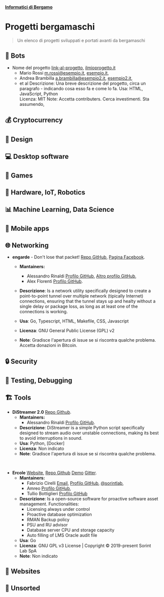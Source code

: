 <p align="left">
  <a href="https://t.me/informatici_bergamo" title="Gruppo Telegram di Informatici di Bergamo" >
    <strong>Informatici di Bergamo</strong>
  </a>
</p>

# Progetti bergamaschi

> Un elenco di progetti sviluppati e portati avanti da bergamaschi

## 🤖 Bots

- Nome del progetto [link-al-progetto](https://github.com/un-account-esempio/la-repo), [ilmioprogetto.it](https://ilmioprogetto.it)
  - Mario Rossi [m.rossi@esempio.it](mailto:m.rossi@esempio.it), [esempio.it](esempio.it),
  - Andrea Brambilla [a.brambilla@esempio2.it](mailto:a.brambilla@esempio2.it), [esempio2.it](esempio2.it),
  - et al
  Descrizione: Una breve descrizione del progetto, circa un paragrafo - indicando cosa esso fa e come lo fa.
  Usa: HTML, JavaScript, Python\
  Licenza: MIT 
  Note: Accetta contributers. Cerca investimenti. Sta assumendo,

## 💰 Cryptocurrency

## 📐 Design

## 💻 Desktop software

## 🚀 Games

## 🔩 Hardware, IoT, Robotics

## 📊 Machine Learning, Data Science

## 📱 Mobile apps

## 🌐 Networking

- **engarde** - Don't lose that packet! [Repo GitHub](https://github.com/porech/engarde), [Pagina Facebook](https://www.facebook.com/engarde-Dont-lose-that-packet-110039227317920).

    - **Mantainers:**
        - Alessandro Rinaldi [Profilo GitHub](https://github.com/ale-rinaldi), [Altro profilo GitHub](https://github.com/porech),
        - Alex Florenti [Profilo GitHub](hhttps://github.com/xela92).

    - **Descrizione**: Is a network utility specifically designed to create a point-to-point tunnel over multiple network (tipically Internet) connections, ensuring that the tunnel stays up and healty without a single delay or package loss, as long as at least one of the connections is working.
    - **Usa**: Go, Typescript, HTML, Makefile, CSS, Javascript
    - **Licenza**: GNU General Public License (GPL) v2
    - **Note**: Gradisce l'apertura di issue se si riscontra qualche problema. Accetta donazioni in Bitcoin.

## 🔒 Security

## 🐞 Testing, Debugging

## 🏗️ Tools

- **DiStreamer 2.0** [Repo Github](https://github.com/ale-rinaldi/distreamer).
    - **Mantainers:**
        - Alessandro Rinaldi [Profilo GitHub](https://github.com/ale-rinaldi).
    - **Descrizione**: DiStreamer is a simple Python script specifically designed to stream audio over unstable connections, making its best to avoid interruptions in sound.
    - **Usa**: Python, [Docker]
    - **Licenza**: Non indicato
    - **Note**: Gradisce l'apertura di issue se si riscontra qualche problema.

<br>

- **Ercole** [Website](https://ercole.io/), [Repo Github](https://github.com/ercole-io/ercole) [Demo](https://demo.ercole.io/) [Gitter](https://gitter.im/ercole-io/community).
    - **Mantainers:**
        - Fabrizio Cirelli [Email](cirelli94@gmail.com), [Profilo GitHub](https://github.com/cirelli94), [@sorintlab](https://github.com/sorintlab),
        - Amreo [Profilo GitHub](https://github.com/amreo),
        - Tullio Bottiglieri [Profilo GitHub](https://github.com/tulliobotti64)
    - **Descrizione**: Is a open-source software for proactive software asset management. Functionalities:
        - Licensing always under control
        - Proactive database optimization
        - RMAN Backup policy
        - PSU and RU advisor
        - Database server CPU and storage capacity
        - Auto filling of LMS Oracle audit file
    - **Usa**: Go
    - **Licenza**: GNU GPL v3 License | Copyright © 2019-present Sorint Lab SpA
    - **Note**: Non indicato

## 🔗 Websites

## 🚧 Unsorted
